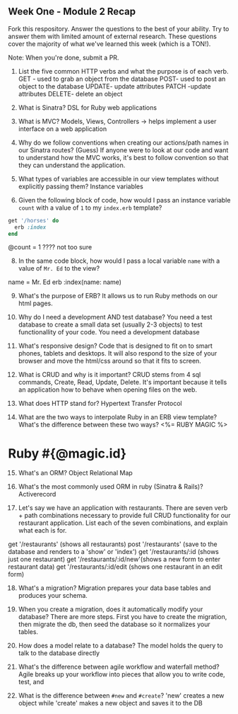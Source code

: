 ## Week One - Module 2 Recap

Fork this respository. Answer the questions to the best of your ability. Try to answer them with limited amount of external research. These questions cover the majority of what we've learned this week (which is a TON!). 

Note: When you're done, submit a PR. 

1. List the five common HTTP verbs and what the purpose is of each verb.
GET - used to grab an object from the database
POST- used to post an object to the database
UPDATE- update attributes 
PATCH -update attributes
DELETE- delete an object

2. What is Sinatra?
DSL for Ruby web applications

4. What is MVC?
Models, Views, Controllers -> helps implement a user interface on a web application

5. Why do we follow conventions when creating our actions/path names in our Sinatra routes?
(Guess) If anyone were to look at our code and want to understand how the MVC works, it's best to follow convention so that they can understand the application.

6. What types of variables are accessible in our view templates without explicitly passing them?
Instance variables

7. Given the following block of code, how would I pass an instance variable `count` with a value of `1` to my `index.erb` template?
  
  ```ruby
  get '/horses' do
    erb :index
  end
  ```
@count = 1
???? not too sure

8. In the same code block, how would I pass a local variable `name` with a value of `Mr. Ed` to the view?

name = Mr. Ed
erb :index(name: name)

9. What's the purpose of ERB?
It allows us to run Ruby methods on our html pages.

10. Why do I need a development AND test database?
You need a test database to create a small data set (usually 2-3 objects) to test functionallity of your code. You need a development database

11. What's responsive design?
Code that is designed to fit on to smart phones, tablets and desktops. It will also respond to the size of your browser and move the html/css around so that it fits to screen.

12. What is CRUD and why is it important?
CRUD stems from 4 sql commands, Create, Read, Update, Delete. It's important because it tells an application how to behave when opening files on the web.

13. What does HTTP stand for? 
Hypertext Transfer Protocol

14. What are the two ways to interpolate Ruby in an ERB view template? What's the difference between these two ways?
<%= RUBY MAGIC %>
<h1> Ruby #{@magic.id} </h1>

15. What's an ORM?
Object Relational Map

16. What's the most commonly used ORM in ruby (Sinatra & Rails)?
Activerecord
17. Let's say we have an application with restaurants. There are seven verb + path combinations necessary to provide full CRUD functionality for our restaurant application. List each of the seven combinations, and explain what each is for.

get '/restaurants' (shows all restaurants)
post '/restaurants' (save to the database and renders to a 'show' or 'index')
get '/restaurants/:id (shows just one restaurant)
get '/restaurants/:id/new'(shows a new form to enter restaurant data)
get '/restaurants/:id/edit (shows one restaurant in an edit form)


18. What's a migration? 
Migration prepares your data base tables and produces your schema.

19. When you create a migration, does it automatically modify your database?
There are more steps. First you have to create the migration, then migrate the db, then seed the database so it normalizes your tables.

20. How does a model relate to a database?
The model holds the query to talk to the database directly

21. What's the difference between agile workflow and waterfall method?
Agile breaks up your workflow into pieces that allow you to write code, test, and

22. What is the difference between `#new` and `#create`?
'new' creates a new object while 'create' makes a new object and saves it to the DB

